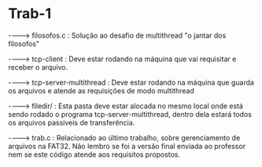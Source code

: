 # Trab-1

----> filosofos.c : Solução ao desafio de multithread "o jantar dos filosofos"

----> tcp-client : Deve estar rodando na máquina que vai requisitar e receber o arquivo.

----> tcp-server-multithread : Deve estar rodando na máquina que guarda os arquivos e atende as requisições de modo multithread

----> filedir/ : Esta pasta deve estar alocada no mesmo local onde está sendo rodado o programa tcp-server-multithread,
                 dentro dela estará todos os arquivos passiveis de transferência.
                 
----> trab.c : Relacionado ao último trabalho, sobre gerenciamento de arquivos na FAT32. Não lembro se foi a versão final enviada 
               ao professor nem se este código atende aos requisitos propostos.
